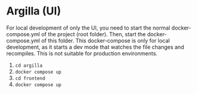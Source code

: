 # Argilla (UI)

For local development of only the UI, you need to start the normal docker-compose.yml of the project (root folder). Then, start the docker-compose.yml of this folder. This docker-compose is only for local development, as it starts a dev mode that watches the file changes and recompiles. This is not suitable for production environments.

1. `cd argilla`
2. `docker compose up`
3. `cd frontend`
4. `docker compose up`

